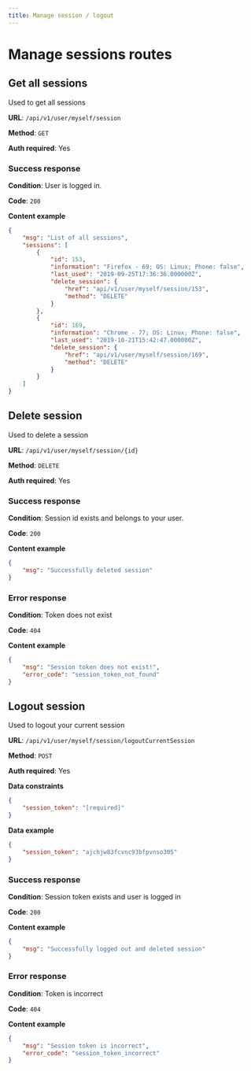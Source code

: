 ```yaml
---
title: Manage session / logout
---
```


# Manage sessions routes

## Get all sessions
Used to get all sessions

**URL**: `/api/v1/user/myself/session`

**Method**: `GET`

**Auth required**: Yes

### Success response
**Condition**: User is logged in.

**Code**: `200`

**Content example**
```json
{
    "msg": "List of all sessions",
    "sessions": [
        {
            "id": 153,
            "information": "Firefox - 69; OS: Linux; Phone: false",
            "last_used": "2019-09-25T17:36:36.000000Z",
            "delete_session": {
                "href": "api/v1/user/myself/session/153",
                "method": "DELETE"
            }
        },
        {
            "id": 169,
            "information": "Chrome - 77; OS: Linux; Phone: false",
            "last_used": "2019-10-21T15:42:47.000000Z",
            "delete_session": {
                "href": "api/v1/user/myself/session/169",
                "method": "DELETE"
            }
        }
    ]
}
```

## Delete session
Used to delete a session

**URL**: `/api/v1/user/myself/session/{id}`

**Method**: `DELETE`

**Auth required**: Yes

### Success response
**Condition**: Session id exists and belongs to your user.

**Code**: `200`

**Content example**
```json
{
    "msg": "Successfully deleted session"
}
```

### Error response
**Condition**: Token does not exist

**Code**: `404`

**Content example**
```json
{
    "msg": "Session token does not exist!",
    "error_code": "session_token_not_found"
}
```


## Logout session
Used to logout your current session

**URL**: `/api/v1/user/myself/session/logoutCurrentSession`

**Method**: `POST`

**Auth required**: Yes

**Data constraints**
```json
{
    "session_token": "[required]"
}
```

**Data example**
```json
{
    "session_token": "ajchjw83fcvnc93bfpvnso305"
}
```

### Success response
**Condition**: Session token exists and user is logged in

**Code**: `200`

**Content example**
```json
{
    "msg": "Successfully logged out and deleted session"
}
```

### Error response
**Condition**: Token is incorrect

**Code**: `404`

**Content example**
```json
{
    "msg": "Session token is incorrect",
    "error_code": "session_token_incorrect"
}
```
